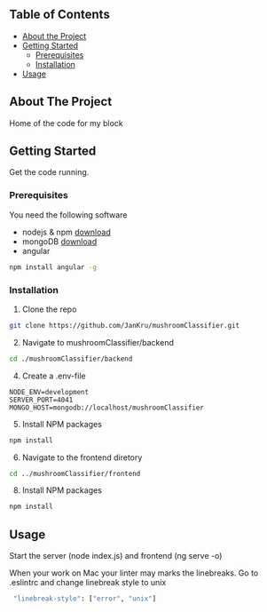 
## Table of Contents

* [About the Project](#about-the-project)
* [Getting Started](#getting-started)
  * [Prerequisites](#prerequisites)
  * [Installation](#installation)
* [Usage](#usage)


## About The Project

Home of the code for my block

## Getting Started

Get the code running.

### Prerequisites

You need the following software

* nodejs & npm [download](https://www.nodejs.org)
* mongoDB [download](https://www.mongodb.com/download-center/community)
* angular 
```sh
npm install angular -g
```

### Installation

1. Clone the repo
```sh
git clone https://github.com/JanKru/mushroomClassifier.git
```
2. Navigate to mushroomClassifier/backend
```sh
cd ./mushroomClassifier/backend
```
4. Create a .env-file
```JS
NODE_ENV=development
SERVER_PORT=4041
MONGO_HOST=mongodb://localhost/mushroomClassifier
```
5. Install NPM packages
```sh
npm install
```
6. Navigate to the frontend diretory

```sh
cd ../mushroomClassifier/frontend
```
8. Install NPM packages
```sh
npm install
```
## Usage

Start the server (node index.js) and frontend (ng serve -o) 

When your work on Mac your linter may marks the linebreaks. Go to .eslintrc and change linebreak style to unix

```sh
 "linebreak-style": ["error", "unix"]
 ```